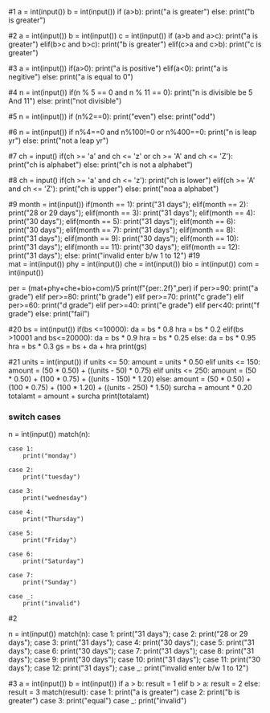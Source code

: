 #1
a = int(input())
b = int(input())
if (a>b):
    print("a is greater")
else:
    print("b is greater")


#2
a = int(input())
b = int(input())
c = int(input())
if (a>b and a>c):
    print("a is greater")
elif(b>c and b>c):
    print("b is greater")
elif(c>a and c>b):
    print("c is greater")
    
    
#3
a = int(input())
if(a>0):
    print("a is positive")
elif(a<0):
    print("a is negitive")
else:
    print("a is equal to 0")
    
    
#4
n = int(input())
if(n % 5 == 0 and n % 11 == 0):
    print("n is divisible be 5 And 11")
else:
    print("not divisible")
    
#5
n = int(input())
if (n%2==0):
    print("even")
else:
    print("odd")

#6
n = int(input())
if n%4==0 and n%100!=0 or n%400==0:
    print("n is leap yr")
else:
    print("not a leap yr")
    
#7
ch = input()
if(ch >= 'a' and ch <= 'z' or ch >= 'A' and ch <= 'Z'):
    print("ch is alphabet")
else:
    print("ch is not a alphabet")

    
#8
ch = input()
if(ch >= 'a' and ch <= 'z'):
    print("ch is lower")
elif(ch >= 'A' and ch <= 'Z'):
    print("ch is upper")
else:
    print("noa a alphabet")
    
    
#9
month = int(input())
if(month == 1):
    print("31 days");
elif(month == 2):
    print("28 or 29 days");
elif(month == 3):
    print("31 days");
elif(month == 4):
    print("30 days");
elif(month == 5):
    print("31 days");
elif(month == 6):
    print("30 days");
elif(month == 7):
    print("31 days");
elif(month == 8):
    print("31 days");
elif(month == 9):
    print("30 days");
elif(month == 10):
    print("31 days");
elif(month == 11):
    print("30 days");
elif(month == 12):
    print("31 days");
else:
    print("invalid enter b/w 1 to 12")
#19  
mat = int(input())
phy = int(input())
che = int(input())
bio = int(input())
com = int(input())

per = (mat+phy+che+bio+com)/5
print(f"{per:.2f}",per)
if per>=90:
    print("a grade")
elif per>=80:
    print("b grade")
elif per>=70:
    print("c grade")
elif per>=60:
    print("d grade")
elif per>=40:
    print("e grade")
elif per<40:
    print("f grade")
else:
    print("fail")
    
    
#20
bs = int(input())
if(bs <=10000):
    da  = bs * 0.8
    hra = bs * 0.2
elif(bs >10001 and bs<=20000):
    da  = bs * 0.9
    hra = bs * 0.25
else:
    da  = bs * 0.95
    hra = bs * 0.3
gs = bs + da + hra
print(gs)

#21
units = int(input())
if units <= 50:
    amount = units * 0.50
elif units <= 150:
    amount = (50 * 0.50) + ((units - 50) * 0.75)
elif units <= 250:
    amount = (50 * 0.50) + (100 * 0.75) + ((units - 150) * 1.20)
else:
    amount = (50 * 0.50) + (100 * 0.75) + (100 * 1.20) + ((units - 250) * 1.50)
surcha = amount * 0.20
totalamt = amount + surcha
print(totalamt)


### switch cases

n = int(input())
match(n):
    
    case 1:
        print("monday")
        
    case 2:
        print("tuesday")
        
    case 3:
        print("wednesday")
        
    case 4:
        print("Thursday")
        
    case 5: 
        print("Friday")
        
    case 6: 
        print("Saturday")
        
    case 7: 
        print("Sunday")
        
    case _:
        print("invalid")
        
#2

n = int(input())
match(n):
    case 1:
        print("31 days");
    case 2:
        print("28 or 29 days");
    case 3:
        print("31 days");
    case 4:
        print("30 days");
    case 5:
        print("31 days");
    case 6:
        print("30 days");
    case 7:
        print("31 days");
    case 8:
        print("31 days");
    case 9:
        print("30 days");
    case 10:
        print("31 days");
    case 11:
        print("30 days");
    case 12:
        print("31 days");
    case _:
        print("invalid enter b/w 1 to 12")
        

#3
a = int(input())
b = int(input())
if a > b:
    result = 1
elif b > a:
    result = 2
else:
    result = 3
match(result):
    case 1:
        print("a is greater")
    case 2:
        print("b is greater")
    case 3:
        print("equal")
    case _:
        print("invalid")
        


    

    
    
    
    
    
    
    
    
    
